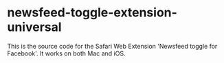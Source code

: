 # newsfeed-toggle-extension-universal

This is the source code for the Safari Web Extension 'Newsfeed toggle for Facebook'.
It works on both Mac and iOS.
